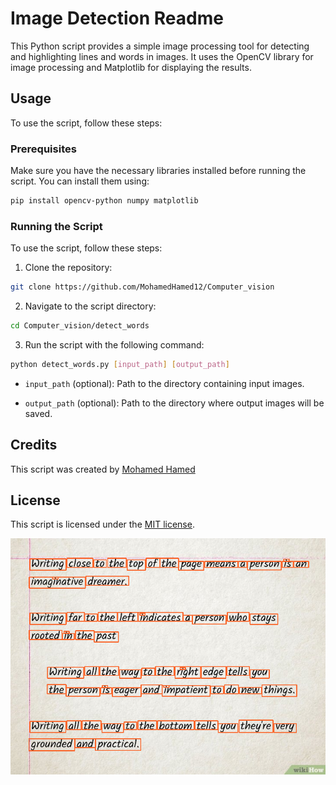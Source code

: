 # Image Detection Readme

This Python script provides a simple image processing tool for detecting and highlighting lines and words in images. It uses the OpenCV library for image processing and Matplotlib for displaying the results.

## Usage

To use the script, follow these steps:

### Prerequisites

Make sure you have the necessary libraries installed before running the script. You can install them using:

```bash
pip install opencv-python numpy matplotlib

```

### Running the Script

To use the script, follow these steps:

1. Clone the repository:

```bash
git clone https://github.com/MohamedHamed12/Computer_vision
```

2. Navigate to the script directory:

```bash
cd Computer_vision/detect_words
```



3. Run the script with the following command:

```bash
python detect_words.py [input_path] [output_path]

```

- `input_path` (optional): Path to the directory containing input images.

- `output_path` (optional): Path to the directory where output images will be saved.

## Credits

This script was created by [Mohamed Hamed](https://github.com/MohamedHamed12)

## License

This script is licensed under the [MIT license](LICENSE.txt).

![Alt text](data/image.png)

